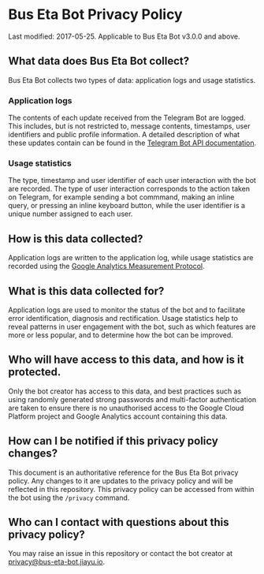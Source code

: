 # Bus Eta Bot Privacy Policy
Last modified: 2017-05-25. Applicable to Bus Eta Bot v3.0.0 and above.

## What data does Bus Eta Bot collect?
Bus Eta Bot collects two types of data: application logs and usage statistics. 

### Application logs
The contents of each update received from the Telegram Bot are logged. This includes, but is not restricted to, message contents, timestamps, user identifiers and public profile information. A detailed description of what these updates contain can be found in the [Telegram Bot API documentation](https://core.telegram.org/bots/api).

### Usage statistics
The type, timestamp and user identifier of each user interaction with the bot are recorded. The type of user interaction corresponds to the action taken on Telegram, for example sending a bot commmand, making an inline query, or pressing an inline keyboard button, while the user identifier is a unique number assigned to each user.

## How is this data collected?
Application logs are written to the application log, while usage statistics are recorded using the [Google Analytics Measurement Protocol](https://developers.google.com/analytics/devguides/collection/protocol/v1/).

## What is this data collected for?
Application logs are used to monitor the status of the bot and to facilitate error identification, diagnosis and rectification. Usage statistics help to reveal patterns in user engagement with the bot, such as which features are more or less popular, and to determine how the bot can be improved.

## Who will have access to this data, and how is it protected.
Only the bot creator has access to this data, and best practices such as using randomly generated strong passwords and multi-factor authentication are taken to ensure there is no unauthorised access to the Google Cloud Platform project and Google Analytics account containing this data.

## How can I be notified if this privacy policy changes?
This document is an authoritative reference for the Bus Eta Bot privacy policy. Any changes to it are updates to the privacy policy and will be reflected in this repository. This privacy policy can be accessed from within the bot using the `/privacy` command.

## Who can I contact with questions about this privacy policy?
You may raise an issue in this repository or contact the bot creator at privacy@bus-eta-bot.jiayu.io.
